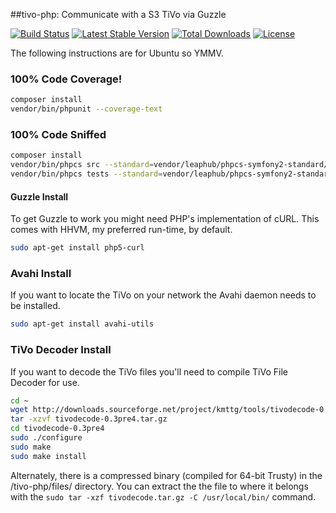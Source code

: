 ##tivo-php: Communicate with a S3 TiVo via Guzzle

[![Build Status](https://travis-ci.org/jimlind/tivo-php.png?branch=master)](https://travis-ci.org/jimlind/tivo-php)
[![Latest Stable Version](https://poser.pugx.org/jimlind/tivo-php/v/stable.svg)](https://packagist.org/packages/jimlind/tivo-php)
[![Total Downloads](https://poser.pugx.org/jimlind/tivo-php/downloads.svg)](https://packagist.org/packages/jimlind/tivo-php)
[![License](https://poser.pugx.org/jimlind/tivo-php/license.svg)](https://packagist.org/packages/jimlind/tivo-php)

The following instructions are for Ubuntu so YMMV.

### 100% Code Coverage!
```sh
composer install
vendor/bin/phpunit --coverage-text
```

### 100% Code Sniffed
```sh
composer install
vendor/bin/phpcs src --standard=vendor/leaphub/phpcs-symfony2-standard/leaphub/phpcs/Symfony2/ruleset.xml
vendor/bin/phpcs tests --standard=vendor/leaphub/phpcs-symfony2-standard/leaphub/phpcs/Symfony2/ruleset.xml
```

#### Guzzle Install
To get Guzzle to work you might need PHP's implementation of cURL.
This comes with HHVM, my preferred run-time, by default.
```sh
sudo apt-get install php5-curl
```

### Avahi Install
If you want to locate the TiVo on your network the Avahi daemon needs to be installed.
```sh
sudo apt-get install avahi-utils
```

### TiVo Decoder Install
If you want to decode the TiVo files you'll need to compile TiVo File Decoder for use.
```sh
cd ~
wget http://downloads.sourceforge.net/project/kmttg/tools/tivodecode-0.3pre4.tar.gz
tar -xzvf tivodecode-0.3pre4.tar.gz
cd tivodecode-0.3pre4
sudo ./configure
sudo make
sudo make install
```
Alternately, there is a compressed binary (compiled for 64-bit Trusty) in the /tivo-php/files/ directory.
You can extract the the file to where it belongs with the `sudo tar -xzf tivodecode.tar.gz -C /usr/local/bin/` command.
